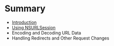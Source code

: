 # Summary

* [Introduction](README.md)
* [Using NSURLSession](using-nsurlsession.md)
* Encoding and Decoding URL Data
* Handling Redirects and Other Request Changes

